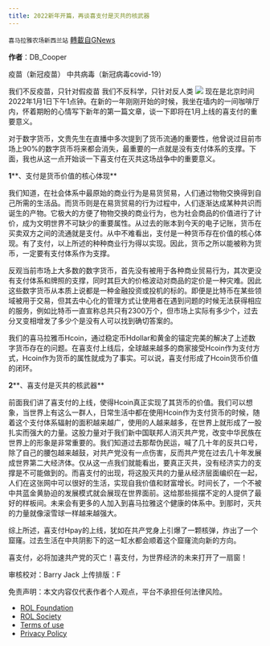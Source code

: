 ```yaml
---
title: 2022新年开篇，再谈喜支付是灭共的核武器
---
```

`喜马拉雅农场新西兰站` [轉載自GNews](https://gnews.org/zh-hans/1811374/)

**作者**：DB\_Cooper

疫苗（新冠疫苗）
中共病毒（新冠病毒covid-19）

我们不反疫苗，只针对假疫苗
我们不反科学，只针对反人类
![](https://assets.gnews.org/wp-content/uploads/2022/01/IMG_3212.jpg)
现在是北京时间2022年1月1日下午1点钟。在新的一年刚刚开始的时候，我坐在墙内的一间咖啡厅内，怀着期盼的心情写下新年的第一篇文章，谈一下即将在1月上线的喜支付的重要意义。

对于数字货币，文贵先生在直播中多次提到了货币流通的重要性，他曾说过目前市场上90%的数字货币将来都会消失，最重要的一点就是没有支付体系的支撑。下面，我也从这一点开始谈一下喜支付在灭共这场战争中的重要意义。

**1****、支付是货币价值的核心体现**

我们知道，在社会体系中最原始的商业行为是易货贸易，人们通过物物交换得到自己所需的生活品。而货币则是在易货贸易的行为过程中，人们逐渐达成某种共识而诞生的产物。它极大的方便了物物交换的商业行为，也为社会商品的价值进行了计价，成为文明世界不可缺少的重要属性。从过去的账本到今天的电子记账，货币在买卖双方之间的流通就是支付。从中不难看出，支付是一种货币存在价值的核心体现。有了支付，以上所述的种种商业行为得以实现。因此，货币之所以能被称为货币，一定要有支付体系作为支撑。

反观当前市场上大多数的数字货币，首先没有被用于各种商业贸易行为，其次更没有支付体系和牌照的支撑，同时其巨大的价格波动对商品的定价是一种灾难。因此这些数字货币从本质上说都是一种金融投资或投机的标的。即便是比特币在某些领域被用于交易，但其去中心化的管理方式让使用者在遇到问题的时候无法获得相应的服务，例如比特币一直宣称总共只有2300万个，但市场上实际有多少个，过去分叉变相增发了多少个是没有人可以找到确切答案的。

我们的喜马拉雅币Hcoin，通过稳定币Hdollar和黄金的锚定完美的解决了上述数字货币存在的问题。在喜支付上线后，全球越来越多的商家接受Hcoin作为支付方式，Hcoin作为货币的属性就成为了事实。可以说，喜支付形成了Hcoin货币价值的闭环。

**2****、喜支付是灭共的核武器**

前面我们讲了喜支付的上线，使得Hcoin真正实现了其货币的价值。我们可以想象，当世界上有这么一群人，日常生活中都在使用Hcoin作为支付货币的时候，随着这个支付体系辐射的面积越来越广，使用的人越来越多，在世界上就形成了一股扎实而强大的力量。这股力量对于我们新中国联邦人消灭共产党，改变中华民族在世界上的形象是非常重要的。我们知道过去那帮伪民运，喊了几十年的反共口号，除了自己的腰包越来越鼓，对共产党没有一点伤害，反而共产党在过去几十年发展成世界第二大经济体。仅从这一点我们就能看出，要真正灭共，没有经济实力的支撑是不可能做到的。而喜支付的出现，将这股灭共的力量从经济层面编织在一起，人们在这张网中可以很好的生活，实现自我价值和财富增长。时间长了，一个不被中共蓝金黄胁迫的发展模式就会展现在世界面前。这给那些摇摆不定的人提供了最好的样板间。未来会有更多的人加入到喜马拉雅这个健康的体系中。到那时，灭共的力量就像滚雪球一样越来越强大。

综上所述，喜支付Hpay的上线，犹如在共产党身上引爆了一颗核弹，炸出了一个窟窿。过去生活在中共阴影下的这一缸水都会顺着这个窟窿流向新的方向。

喜支付，必将加速共产党的灭亡！喜支付，为世界经济的未来打开了一扇窗！

审核校对：Barry Jack
上传排版：F

 

免责声明：本文内容仅代表作者个人观点，平台不承担任何法律风险。

- [ROL Foundation](https://rolfoundation.org/)
- [ROL Society](https://rolsociety.org/)
- [Terms of use](https://gnews.org/terms-of-use-3/)
- [Privacy Policy](https://gnews.org/privacy-policy/)
